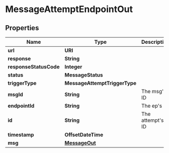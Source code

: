 

# MessageAttemptEndpointOut


## Properties

| Name | Type | Description | Notes |
|------------ | ------------- | ------------- | -------------|
|**url** | **URI** |  |  |
|**response** | **String** |  |  |
|**responseStatusCode** | **Integer** |  |  |
|**status** | **MessageStatus** |  |  |
|**triggerType** | **MessageAttemptTriggerType** |  |  |
|**msgId** | **String** | The msg&#39;s ID |  |
|**endpointId** | **String** | The ep&#39;s ID |  |
|**id** | **String** | The attempt&#39;s ID |  |
|**timestamp** | **OffsetDateTime** |  |  |
|**msg** | [**MessageOut**](MessageOut.md) |  |  [optional] |



